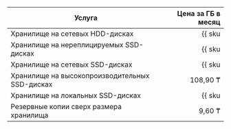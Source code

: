 | Услуга                                  | Цена за ГБ в месяц                                                          |
|-----------------------------------------|----------------------------------------------------------------------------:|
| Хранилище на сетевых HDD-дисках         | {{ sku|KZT|mdb.cluster.network-hdd.opensearch|month|string }}               |
| Хранилище на нереплицируемых SSD-дисках | {{ sku|KZT|mdb.cluster.network-ssd-nonreplicated.opensearch|month|string }} |
| Хранилище на сетевых SSD-дисках         | {{ sku|KZT|mdb.cluster.network-nvme.opensearch|month|string }}              |
| Хранилище на высокопроизводительных SSD-дисках | 108,90 ₸ |
| Хранилище на локальных SSD-дисках       | {{ sku|KZT|mdb.cluster.local-nvme.opensearch|month|string }}                |
| Резервные копии сверх размера хранилища | 9,60 ₸                                                                      |
